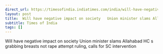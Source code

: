 ```yaml
---
direct_url: https://timesofindia.indiatimes.com/india/will-have-negative-impact-on-society-union-minister-slams-allahabad-hcs-grabbing-breasts-not-rape-attempt-ruling-calls-for-sc-intervention/articleshow/119295792.cms
layout: post
title:  Will have negative impact on society   Union minister slams Allahabad HC s  grabbing breasts not rape attempt  ruling, calls for SC intervention
subtitle: Times of India
tags: []
---
```


 Will have negative impact on society   Union minister slams Allahabad HC s  grabbing breasts not rape attempt  ruling, calls for SC intervention
